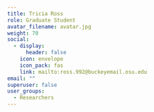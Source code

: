 ```yaml
---
title: Tricia Ross
role: Graduate Student
avatar_filename: avatar.jpg
weight: 70
social:
  - display:
      header: false
    icon: envelope
    icon_pack: fas
    link: mailto:ross.992@buckeyemail.osu.edu
email: ""
superuser: false
user_groups:
  - Researchers
---
```

